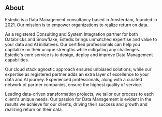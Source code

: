 ## About

<!--

**Here are some ideas to get you started:**

🙋‍♀️ A short introduction - what is your organization all about?
🌈 Contribution guidelines - how can the community get involved?
👩‍💻 Useful resources - where can the community find your docs? Is there anything else the community should know?
🍿 Fun facts - what does your team eat for breakfast?
🧙 Remember, you can do mighty things with the power of [Markdown](https://docs.github.com/github/writing-on-github/getting-started-with-writing-and-formatting-on-github/basic-writing-and-formatting-syntax)
-->
Estedic is a Data Management consultancy based in Amsterdam, founded in 2021. Our mission is to empower organizations to realize return on data.

As a registered Consulting and System Integration partner for both Databricks and Snowflake, Estedic brings unmatched expertise and value to your data and AI initiatives. Our certified professionals can help you capitalize on their unique strengths while mitigating any challenges. Estedic's core service is to design, deploy and improve Data Management capabilities.

Our cloud stack agnostic approach ensures unbiased solutions, while our expertise as registered partner adds an extra layer of excellence to your data and AI journey. Experienced professionals, along with a curated network of partner companies, ensure the highest quality of service. 

Leading data-driven transformation projects, we tailor our process to each client's unique needs. Our passion for Data Management is evident in the results we achieve for our clients, driving their success and growth and realizing return on their data. 
